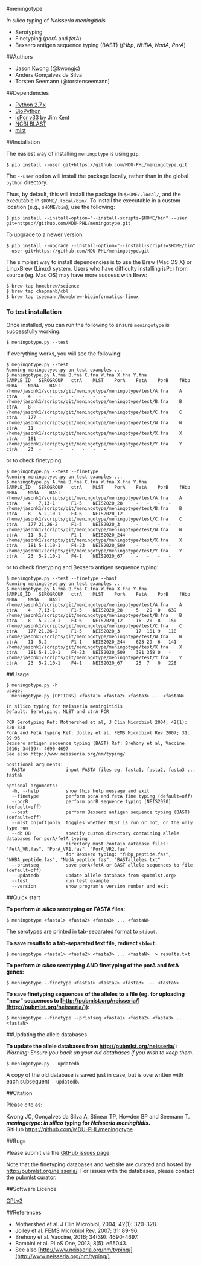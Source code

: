 #meningotype

*In silico* typing of *Neisseria meningitidis*  
- Serotyping
- Finetyping (*porA* and *fetA*)  
- Bexsero antigen sequence typing (BAST) (*fHbp*, *NHBA*, *NadA*, *PorA*)

##Authors

* Jason Kwong (@kwongjc)
* Anders Gonçalves da Silva
* Torsten Seemann (@torstenseemann)

##Dependencies

* [Python 2.7.x](https://www.python.org/)
* [BioPython](http://biopython.org/)
* [isPcr v33](http://hgwdev.cse.ucsc.edu/~kent/src/) by Jim Kent
* [NCBI BLAST](https://blast.ncbi.nlm.nih.gov/Blast.cgi)
* [mlst](https://github.com/tseemann/mlst)

##Installation

The easiest way of installing `meningotype` is using `pip`:

    $ pip install --user git+https://github.com/MDU-PHL/meningotype.git
    
The `--user` option will install the package locally, rather than in the global `python` directory. 

Thus, by default, this will install the package in `$HOME/.local/`, and the executable in `$HOME/.local/bin/`. To install the executable in a custom location (e.g., `$HOME/bin`), use the following:

    $ pip install --install-option="--install-scripts=$HOME/bin" --user git+https://github.com/MDU-PHL/meningotype.git

To upgrade to a newer version: 

    $ pip install --upgrade --install-option="--install-scripts=$HOME/bin" --user git+https://github.com/MDU-PHL/meningotype.git

The simplest way to install dependencies is to use the Brew (Mac OS X) or LinuxBrew (Linux) system. Users who have difficulty installing isPcr from source (eg. Mac OS) may have more success with Brew:
```
$ brew tap homebrew/science
$ brew tap chapmanb/cbl
$ brew tap tseemann/homebrew-bioinformatics-linux
```


### To test installation

Once installed, you can run the following to ensure `meningotype` is successfully working:

    $ meningotype.py --test

If everything works, you will see the following:

```
$ meningotype.py --test
Running meningotype.py on test examples ... 
$ meningotype.py A.fna B.fna C.fna W.fna X.fna Y.fna
SAMPLE_ID	SEROGROUP	ctrA	MLST	PorA	FetA	PorB	fHbp	NHBA	NadA	BAST
/home/jasonk1/scripts/git/meningotype/meningotype/test/A.fna	A	ctrA	4	-	-	-	-	-	-	-
/home/jasonk1/scripts/git/meningotype/meningotype/test/B.fna	B	ctrA	8	-	-	-	-	-	-	-
/home/jasonk1/scripts/git/meningotype/meningotype/test/C.fna	C	ctrA	177	-	-	-	-	-	-	-
/home/jasonk1/scripts/git/meningotype/meningotype/test/W.fna	W	ctrA	11	-	-	-	-	-	-	-
/home/jasonk1/scripts/git/meningotype/meningotype/test/X.fna	X	ctrA	181	-	-	-	-	-	-	-
/home/jasonk1/scripts/git/meningotype/meningotype/test/Y.fna	Y	ctrA	23	-	-	-	-	-	-	-
```

or to check finetyping:

```
$ meningotype.py --test --finetype
Running meningotype.py on test examples ... 
$ meningotype.py A.fna B.fna C.fna W.fna X.fna Y.fna
SAMPLE_ID	SEROGROUP	ctrA	MLST	PorA	FetA	PorB	fHbp	NHBA	NadA	BAST
/home/jasonk1/scripts/git/meningotype/meningotype/test/A.fna	A	ctrA	4	7,13-1		F1-5	NEIS2020_28		-	-	-	-
/home/jasonk1/scripts/git/meningotype/meningotype/test/B.fna	B	ctrA	8	5-2,10-1	F3-6	NEIS2020_12		-	-	-	-
/home/jasonk1/scripts/git/meningotype/meningotype/test/C.fna	C	ctrA	177	21,26-2		F1-5	NEIS2020_3		-	-	-	-
/home/jasonk1/scripts/git/meningotype/meningotype/test/W.fna	W	ctrA	11	5,2			F1-1	NEIS2020_244	-	-	-	-
/home/jasonk1/scripts/git/meningotype/meningotype/test/X.fna	X	ctrA	181	5-1,10-1	F4-23	NEIS2020_509	-	-	-	-
/home/jasonk1/scripts/git/meningotype/meningotype/test/Y.fna	Y	ctrA	23	5-2,10-1	F4-1	NEIS2020_67		-	-	-	-
```

or to check finetyping and Bexsero antigen sequence typing:

```
$ meningotype.py --test --finetype --bast
Running meningotype.py on test examples ... 
$ meningotype.py A.fna B.fna C.fna W.fna X.fna Y.fna
SAMPLE_ID	SEROGROUP	ctrA	MLST	PorA	FetA	PorB	fHbp	NHBA	NadA	BAST
/home/jasonk1/scripts/git/meningotype/meningotype/test/A.fna	A	ctrA	4	7,13-1		F1-5	NEIS2020_28		5	29	0	639
/home/jasonk1/scripts/git/meningotype/meningotype/test/B.fna	B	ctrA	8	5-2,10-1	F3-6	NEIS2020_12		16	20	8	150
/home/jasonk1/scripts/git/meningotype/meningotype/test/C.fna	C	ctrA	177	21,26-2		F1-5	NEIS2020_3		17	101	9	118
/home/jasonk1/scripts/git/meningotype/meningotype/test/W.fna	W	ctrA	11	5,2			F1-1	NEIS2020_244	623	29	6	141
/home/jasonk1/scripts/git/meningotype/meningotype/test/X.fna	X	ctrA	181	5-1,10-1	F4-23	NEIS2020_509	391	358	0	-
/home/jasonk1/scripts/git/meningotype/meningotype/test/Y.fna	Y	ctrA	23	5-2,10-1	F4-1	NEIS2020_67		25	7	0	228
```


##Usage

```
$ meningotype.py -h
usage: 
  meningotype.py [OPTIONS] <fasta1> <fasta2> <fasta3> ... <fastaN>

In silico typing for Neisseria meningitidis
Default: Serotyping, MLST and ctrA PCR

PCR Serotyping Ref: Mothershed et al, J Clin Microbiol 2004; 42(1): 320-328
PorA and FetA typing Ref: Jolley et al, FEMS Microbiol Rev 2007; 31: 89-96
Bexsero antigen sequence typing (BAST) Ref: Brehony et al, Vaccine 2016; 34(39): 4690-4697
See also http://www.neisseria.org/nm/typing/

positional arguments:
  FASTA               input FASTA files eg. fasta1, fasta2, fasta3 ... fastaN

optional arguments:
  -h, --help          show this help message and exit
  --finetype          perform porA and fetA fine typing (default=off)
  --porB              perform porB sequence typing (NEIS2020) (default=off)
  --bast              perform Bexsero antigen sequence typing (BAST) (default=off)
  --mlst on|off|only  toggles whether MLST is run or not, or the only type run
  --db DB             specify custom directory containing allele databases for porA/fetA typing
                      directory must contain database files: "FetA_VR.fas", "PorA_VR1.fas", "PorA_VR2.fas"
                      for Bexsero typing: "fHbp_peptide.fas", "NHBA_peptide.fas", "NadA_peptide.fas", "BASTalleles.txt"
  --printseq          save porA/fetA or BAST allele sequences to file (default=off)
  --updatedb          update allele database from <pubmlst.org>
  --test              run test example
  --version           show program's version number and exit
```


##Quick start

**To perform *in silico* serotyping on FASTA files:**

`$ meningotype <fasta1> <fasta2> <fasta3> ... <fastaN>`

The serotypes are printed in tab-separated format to `stdout`.

**To save results to a tab-separated text file, redirect `stdout`:**

`$ meningotype <fasta1> <fasta2> <fasta3> ... <fastaN>  > results.txt`

**To perform *in silico* serotyping AND finetyping of the porA and fetA genes:**

`$ meningotype --finetype <fasta1> <fasta2> <fasta3> ... <fastaN>`

**To save finetyping sequences of the alleles to a file (eg. for uploading "new" sequences to [http://pubmlst.org/neisseria/](http://pubmlst.org/neisseria/)):**

`$ meningotype --finetype --printseq <fasta1> <fasta2> <fasta3> ... <fastaN>`

##Updating the allele databases

**To update the allele databases from http://pubmlst.org/neisseria/ :**  
*Warning: Ensure you back up your old databases if you wish to keep them.*

	$ meningotype.py --updatedb

A copy of the old database is saved just in case, but is overwritten with each subsequent   ```--updatedb```.


##Citation

Please cite as:

Kwong JC, Gonçalves da Silva A, Stinear TP, Howden BP and Seemann T.  
***meningotype*: *in silico* typing for *Neisseria meningitidis*.**  
GitHub https://github.com/MDU-PHL/meningotype

##Bugs

Please submit via the [GitHub issues page](https://github.com/MDU-PHL/meningotype/issues).  

Note that the finetyping databases and website are curated and hosted by http://pubmlst.org/neisseria/. For issues with the databases, please contact the [pubmlst curator](mailto:keith.jolley@zoo.ox.ac.uk).

##Software Licence

[GPLv3](https://github.com/MDU-PHL/meningotype/blob/master/LICENSE)

##References

* Mothershed et al. J Clin Microbiol, 2004; 42(1): 320-328.
* Jolley et al. FEMS Microbiol Rev, 2007; 31: 89-96.
* Brehony et al. Vaccine, 2016; 34(39): 4690-4697.
* Bambini et al. PLoS One, 2013; 8(5): e65043.
* See also [http://www.neisseria.org/nm/typing/](http://www.neisseria.org/nm/typing/).

